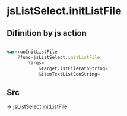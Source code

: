 # jsListSelect.initListFile

## Difinition by js action

```js.js

var=runInitListFile
	?func=jsListSelect.initListFile
		?args=
			&targetListFilePathString=
			&itemTextListConString=
```

## Src

-> [jsListSelect.initListFile](https://github.com/puutaro/CommandClick/blob/master/app/src/main/java/com/puutaro/commandclick/fragment_lib/terminal_fragment/js_interface/edit/JsListSelect.kt#L29)


